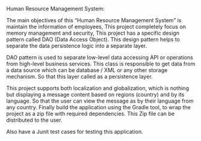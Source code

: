 Human Resource Management System:

The main objectives of this “Human Resource Management System” is maintain the information of employees, This project completely focus on memory management and security, This project has a specific design pattern called DAO (Data Access Object). This design pattern helps to separate the data persistence logic into a separate layer. 

DAO pattern is used to separate low-level data accessing API or operations from high-level business services. This class is responsible to get data from a data source which can be database / XML or any other storage mechanism. So that this layer called as a persistence layer.

This project supports both localization and globalization, which is nothing but displaying a message content based on regions (country) and by its language. So that the user can view the message as by their language from any country. Finally build the application using the Gradle tool, to wrap the project as a zip file with required dependencies. This Zip file can be distributed to the user. 

Also have a Junit test cases for testing this application.
